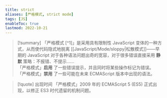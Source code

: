 ```yaml
---
title: strict
aliases: [严格模式, strict mode]
tags: [JS]
enableToc: true
lastmod: 2022-10-21
---
```


> [!summary]
>「严格模式 [^1]」是采用具有限制性 JavaScript 变体的一种方式，从而使代码隐式地脱离 [[JavaScript/Mode/sloppy|松散模式]]——早期的 JavaScript 对于各种语法问题出奇的宽容，对于很多错误直接采用 **静默** 策略：不报错、不提示……
> <br>
>「严格模式」**启用** 了一些错误提示，并且同时将某些操作标记为错误。
>「严格模式」**禁用** 了一些可能在未来 ECMAScript 版本中出现的语法。

> [!quote] 出现时间
>「严格模式」2009 年的 ECMAScript 5 (ES5) 正式出现，以修正 ES3 时代遗留的机制问题。
